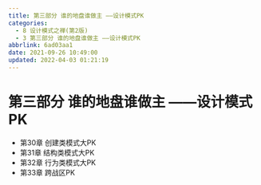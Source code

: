 ```yaml
---
title: 第三部分 谁的地盘谁做主 ——设计模式PK
categories: 
  - 8 设计模式之禅(第2版)
  - 3 第三部分 谁的地盘谁做主 ——设计模式PK
abbrlink: 6ad03aa1
date: 2021-09-26 10:49:00
updated: 2022-04-03 01:21:19
---
```

# 第三部分 谁的地盘谁做主 ——设计模式PK
- 第30章 创建类模式大PK 
- 第31章 结构类模式大PK 
- 第32章 行为类模式大PK 
- 第33章 跨战区PK
